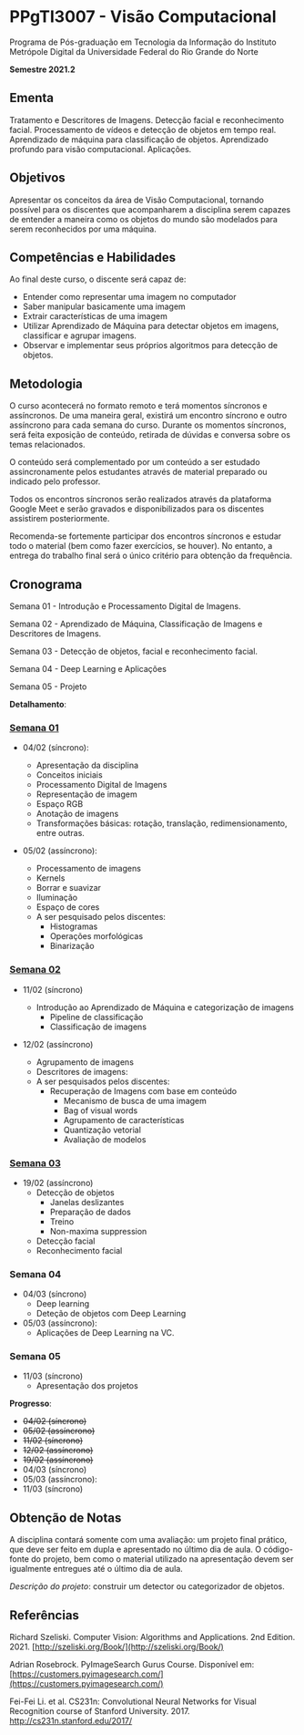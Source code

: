 # PPgTI3007 - Visão Computacional
Programa de Pós-graduação em Tecnologia da Informação do Instituto Metrópole Digital da Universidade Federal do Rio Grande do Norte

**Semestre 2021.2**

## Ementa

Tratamento e Descritores de Imagens. Detecção facial e reconhecimento facial. Processamento de vídeos e detecção de objetos em tempo real. Aprendizado de máquina para classificação de objetos. Aprendizado profundo para visão computacional. Aplicações.

## Objetivos

Apresentar os conceitos da área de Visão Computacional, tornando possível para os discentes que acompanharem a disciplina serem capazes de entender a maneira como os objetos do mundo são modelados para serem reconhecidos por uma máquina. 

## Competências e Habilidades

Ao final deste curso, o discente será capaz de:

-   Entender como representar uma imagem no computador
-   Saber manipular basicamente uma imagem
-   Extrair características de uma imagem
-   Utilizar Aprendizado de Máquina para detectar objetos em imagens, classificar e agrupar imagens.
-   Observar e implementar seus próprios algoritmos para detecção de objetos.

## Metodologia
O curso acontecerá no formato remoto e terá momentos síncronos e assíncronos. De uma maneira geral, existirá um encontro síncrono e outro assíncrono para cada semana do curso. Durante os momentos síncronos, será feita exposição de conteúdo, retirada de dúvidas e conversa sobre os temas relacionados.

O conteúdo será complementado por um conteúdo a ser estudado assincronamente pelos estudantes através de material preparado ou indicado pelo professor.

Todos os encontros síncronos serão realizados através da plataforma Google Meet e serão gravados e disponibilizados para os discentes assistirem posteriormente.

Recomenda-se fortemente participar dos encontros síncronos e estudar todo o material (bem como fazer exercícios, se houver). No entanto, a entrega do trabalho final será o único critério para obtenção da frequência.

## Cronograma

Semana 01 - Introdução e Processamento Digital de Imagens.

Semana 02 - Aprendizado de Máquina, Classificação de Imagens e Descritores de Imagens.

Semana 03 - Detecção de objetos, facial e reconhecimento facial.

Semana 04 - Deep Learning e Aplicações

Semana 05 - Projeto

**Detalhamento**:

### [Semana 01](semana01/)

* 04/02 (síncrono):
	- Apresentação da disciplina
	- Conceitos iniciais
	- Processamento Digital de Imagens
	- Representação de imagem
	- Espaço RGB
	- Anotação de imagens
	- Transformações básicas: rotação, translação, redimensionamento, entre outras.

* 05/02 (assíncrono):
	- Processamento de imagens
	- Kernels
	- Borrar e suavizar
	- Iluminação
	- Espaço de cores
	- A ser pesquisado pelos discentes:
		- Histogramas
		- Operações morfológicas
		- Binarização    

### [Semana 02](semana02/)

- 11/02 (síncrono)
	- Introdução ao Aprendizado de Máquina e categorização de imagens
		- Pipeline de classificação
		- Classificação de imagens

- 12/02 (assíncrono)
	- Agrupamento de imagens
	- Descritores de imagens:
	- A ser pesquisados pelos discentes:
		- Recuperação de Imagens com base em conteúdo
			- Mecanismo de busca de uma imagem
			- Bag of visual words
			- Agrupamento de características
			- Quantização vetorial
			- Avaliação de modelos

### [Semana 03](semana03/)

- 19/02 (assíncrono)	
	- Detecção de objetos
		- Janelas deslizantes
		- Preparação de dados
		- Treino
		- Non-maxima suppression
	- Detecção facial
	- Reconhecimento facial

### Semana 04

- 04/03 (síncrono)
	- Deep learning
	- Deteção de objetos com Deep Learning
- 05/03 (assíncrono):
	- Aplicações de Deep Learning na VC.	

### Semana 05

* 11/03 (síncrono)
	* Apresentação dos projetos


**Progresso**:

- ~~04/02 (síncrono)~~
- ~~05/02 (assíncrono)~~
- ~~11/02 (síncrono)~~
- ~~12/02 (assíncrono)~~
- ~~19/02 (assíncrono)~~
- 04/03 (síncrono)
- 05/03 (assíncrono):
- 11/03 (síncrono)

## Obtenção de Notas

A disciplina contará somente com uma avaliação: um projeto final prático, que deve ser feito em dupla e apresentado no último dia de aula. O código-fonte do projeto, bem como o material utilizado na apresentação devem ser igualmente entregues até o último dia de aula.

*Descrição do projeto*: construir um detector ou categorizador de objetos.

## Referências
Richard Szeliski. Computer Vision: Algorithms and Applications. 2nd Edition. 2021. [http://szeliski.org/Book/](http://szeliski.org/Book/) 

Adrian Rosebrock. PyImageSearch Gurus Course. Disponível em: [https://customers.pyimagesearch.com/](https://customers.pyimagesearch.com/)

Fei-Fei Li. et al. CS231n: Convolutional Neural Networks for Visual Recognition course of Stanford University. 2017. http://cs231n.stanford.edu/2017/